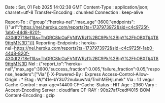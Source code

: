 
Date : Sat, 01 Feb 2025 14:02:38 GMT 
Content-Type : application/json; charset=utf-8 
Transfer-Encoding : chunked 
Connection : keep-alive

Report-To : {"group":"heroku-nel","max_age":3600,"endpoints":[{"url":"https://nel.heroku.com/reports?ts=1737973972&sid=c4c9725f-1ab0-44d8-820f-430df2718e11&s=ThGRC8IcOaFVNfWRzI%2BC9Pk%2BlpY%2FhOBXTtj4T89ttgM%3D"}]} 
Reporting-Endpoints : heroku-nel=https://nel.heroku.com/reports?ts=1737973972&sid=c4c9725f-1ab0-44d8-820f-430df2718e11&s=ThGRC8IcOaFVNfWRzI%2BC9Pk%2BlpY%2FhOBXTtj4T89ttgM%3D 
Nel : {"report_to":"heroku-nel","max_age":3600,"success_fraction":0.005,"failure_fraction":0.05,"response_headers":["Via"]} 
X-Powered-By : Express
Access-Control-Allow-Origin : * 
Etag : W/"41e-bY3U72nulxuwNd/TmihMEHjLmek" 
Via : 1.1 vegur 
Cache-Control : max-age=14400 
CF-Cache-Status : HIT
Age : 2360 
Vary : Accept-Encoding 
Server : cloudflare 
CF-RAY : 90b27af7cedf4015-BOM 
Content-Encoding : gzip 
